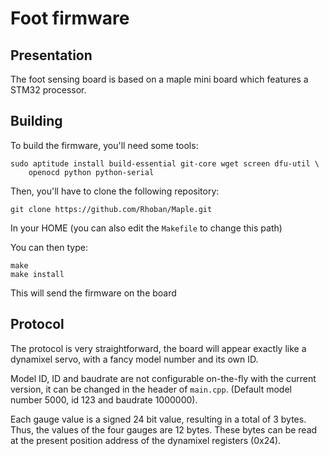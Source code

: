 # Foot firmware

## Presentation

The foot sensing board is based on a maple mini board which features a STM32
processor.

## Building

To build the firmware, you'll need some tools:

    sudo aptitude install build-essential git-core wget screen dfu-util \
        openocd python python-serial

Then, you'll have to clone the following repository:

    git clone https://github.com/Rhoban/Maple.git

In your HOME (you can also edit the `Makefile` to change this path)

You can then type:

    make
    make install

This will send the firmware on the board

## Protocol

The protocol is very straightforward, the board will appear exactly like a dynamixel 
servo, with a fancy model number and its own ID.

Model ID, ID and baudrate are not configurable on-the-fly with the current version, it
can be changed in the header of `main.cpp`. (Default model number 5000, id 123 and baudrate
1000000).

Each gauge value is a signed 24 bit value, resulting in a total of 3 bytes. Thus, the values
of the four gauges are 12 bytes. These bytes can be read at the present position address
of the dynamixel registers (0x24).
